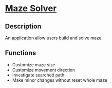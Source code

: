 # [Maze Solver](https://google.com/)

## Description

An application allow users build and solve maze.

## Functions

* Customize maze size
* Customize movement direction
* Investigate searched path
* Make minor changes without reset whole maze
